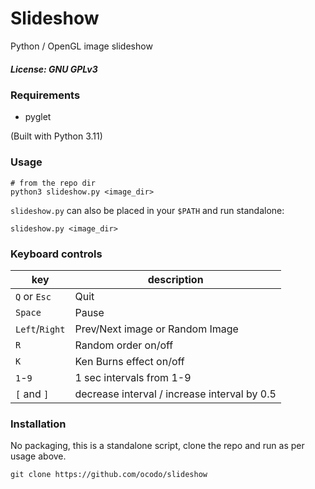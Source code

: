 # Slideshow

Python / OpenGL image slideshow


##### License: GNU GPLv3

###  Requirements

- pyglet

(Built with Python 3.11)

### Usage

    # from the repo dir
    python3 slideshow.py <image_dir>
    
`slideshow.py` can also be placed in your `$PATH` and run standalone:

    slideshow.py <image_dir>

### Keyboard controls

| key            | description                                  |
|----------------|----------------------------------------------|
| `Q` or `Esc`   | Quit                                         |
| `Space`        | Pause                                        |
| `Left`/`Right` | Prev/Next image or Random Image              |
| `R`            | Random order on/off                          |
| `K`            | Ken Burns effect on/off                      |
| `1`-`9`        | 1 sec intervals from 1-9                     |
| `[` and `]`    | decrease interval / increase interval by 0.5 |

### Installation

No packaging, this is a standalone script, clone the repo and run as per usage above.

    git clone https://github.com/ocodo/slideshow 
